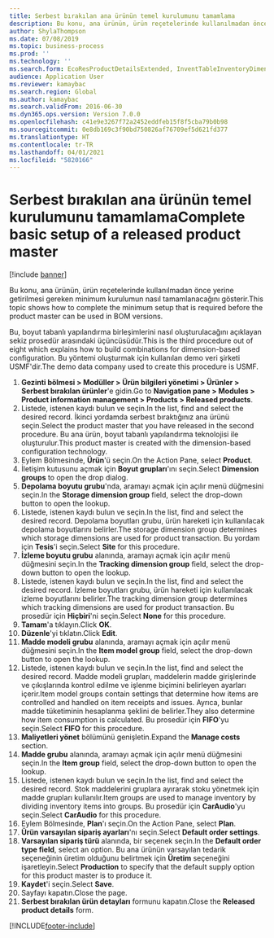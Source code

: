 ```yaml
---
title: Serbest bırakılan ana ürünün temel kurulumunu tamamlama
description: Bu konu, ana ürünün, ürün reçetelerinde kullanılmadan önce yerine getirilmesi gereken minimum kurulumun nasıl tamamlanacağını gösterir.
author: ShylaThompson
ms.date: 07/08/2019
ms.topic: business-process
ms.prod: ''
ms.technology: ''
ms.search.form: EcoResProductDetailsExtended, InventTableInventoryDimensionGroups, InventItemOrderSetup
audience: Application User
ms.reviewer: kamaybac
ms.search.region: Global
ms.author: kamaybac
ms.search.validFrom: 2016-06-30
ms.dyn365.ops.version: Version 7.0.0
ms.openlocfilehash: c41e9e3267f72a2452eddfeb15f8f5cba79b0b98
ms.sourcegitcommit: 0e8db169c3f90bd750826af76709ef5d621fd377
ms.translationtype: HT
ms.contentlocale: tr-TR
ms.lasthandoff: 04/01/2021
ms.locfileid: "5820166"
---
```

# <a name="complete-basic-setup-of-a-released-product-master"></a><span data-ttu-id="63b24-103">Serbest bırakılan ana ürünün temel kurulumunu tamamlama</span><span class="sxs-lookup"><span data-stu-id="63b24-103">Complete basic setup of a released product master</span></span>

[!include [banner](../../includes/banner.md)]

<span data-ttu-id="63b24-104">Bu konu, ana ürünün, ürün reçetelerinde kullanılmadan önce yerine getirilmesi gereken minimum kurulumun nasıl tamamlanacağını gösterir.</span><span class="sxs-lookup"><span data-stu-id="63b24-104">This topic shows how to complete the minimum setup that is required before the product master can be used in BOM versions.</span></span>

<span data-ttu-id="63b24-105">Bu, boyut tabanlı yapılandırma birleşimlerini nasıl oluşturulacağını açıklayan sekiz prosedür arasındaki üçüncüsüdür.</span><span class="sxs-lookup"><span data-stu-id="63b24-105">This is the third procedure out of eight which explains how to build combinations for dimension-based configuration.</span></span> <span data-ttu-id="63b24-106">Bu yöntemi oluşturmak için kullanılan demo veri şirketi USMF'dir.</span><span class="sxs-lookup"><span data-stu-id="63b24-106">The demo data company used to create this procedure is USMF.</span></span>

1. <span data-ttu-id="63b24-107">**Gezinti bölmesi > Modüller > Ürün bilgileri yönetimi > Ürünler > Serbest bırakılan ürünler**'e gidin.</span><span class="sxs-lookup"><span data-stu-id="63b24-107">Go to **Navigation pane > Modules > Product information management > Products > Released products**.</span></span>
2. <span data-ttu-id="63b24-108">Listede, istenen kaydı bulun ve seçin.</span><span class="sxs-lookup"><span data-stu-id="63b24-108">In the list, find and select the desired record.</span></span> <span data-ttu-id="63b24-109">İkinci yordamda serbest bıraktığınız ana ürünü seçin.</span><span class="sxs-lookup"><span data-stu-id="63b24-109">Select the product master that you have released in the second procedure.</span></span> <span data-ttu-id="63b24-110">Bu ana ürün, boyut tabanlı yapılandırma teknolojisi ile oluşturulur.</span><span class="sxs-lookup"><span data-stu-id="63b24-110">This product master is created with the dimension-based configuration technology.</span></span>  
3. <span data-ttu-id="63b24-111">Eylem Bölmesinde, **Ürün**'ü seçin.</span><span class="sxs-lookup"><span data-stu-id="63b24-111">On the Action Pane, select **Product**.</span></span>
4. <span data-ttu-id="63b24-112">İletişim kutusunu açmak için **Boyut grupları**'ını seçin.</span><span class="sxs-lookup"><span data-stu-id="63b24-112">Select **Dimension groups** to open the drop dialog.</span></span>
5. <span data-ttu-id="63b24-113">**Depolama boyutu grubu**'nda, aramayı açmak için açılır menü düğmesini seçin.</span><span class="sxs-lookup"><span data-stu-id="63b24-113">In the **Storage dimension group** field, select the drop-down button to open the lookup.</span></span>
6. <span data-ttu-id="63b24-114">Listede, istenen kaydı bulun ve seçin.</span><span class="sxs-lookup"><span data-stu-id="63b24-114">In the list, find and select the desired record.</span></span> <span data-ttu-id="63b24-115">Depolama boyutları grubu, ürün hareketi için kullanılacak depolama boyutlarını belirler.</span><span class="sxs-lookup"><span data-stu-id="63b24-115">The storage dimension group determines which storage dimensions are used for product transaction.</span></span> <span data-ttu-id="63b24-116">Bu yordam için **Tesis**'i seçin.</span><span class="sxs-lookup"><span data-stu-id="63b24-116">Select **Site** for this procedure.</span></span>  
7. <span data-ttu-id="63b24-117">**İzleme boyutu grubu** alanında, aramayı açmak için açılır menü düğmesini seçin.</span><span class="sxs-lookup"><span data-stu-id="63b24-117">In the **Tracking dimension group** field, select the drop-down button to open the lookup.</span></span>
8. <span data-ttu-id="63b24-118">Listede, istenen kaydı bulun ve seçin.</span><span class="sxs-lookup"><span data-stu-id="63b24-118">In the list, find and select the desired record.</span></span> <span data-ttu-id="63b24-119">İzleme boyutları grubu, ürün hareketi için kullanılacak izleme boyutlarını belirler.</span><span class="sxs-lookup"><span data-stu-id="63b24-119">The tracking dimension group determines which tracking dimensions are used for product transaction.</span></span> <span data-ttu-id="63b24-120">Bu prosedür için **Hiçbiri**'ni seçin.</span><span class="sxs-lookup"><span data-stu-id="63b24-120">Select **None** for this procedure.</span></span>  
9. <span data-ttu-id="63b24-121">**Tamam**'a tıklayın.</span><span class="sxs-lookup"><span data-stu-id="63b24-121">Click **OK**.</span></span>
10. <span data-ttu-id="63b24-122">**Düzenle**'yi tıklatın.</span><span class="sxs-lookup"><span data-stu-id="63b24-122">Click **Edit**.</span></span>
11. <span data-ttu-id="63b24-123">**Madde modeli grubu** alanında, aramayı açmak için açılır menü düğmesini seçin.</span><span class="sxs-lookup"><span data-stu-id="63b24-123">In the **Item model group** field, select the drop-down button to open the lookup.</span></span>
12. <span data-ttu-id="63b24-124">Listede, istenen kaydı bulun ve seçin.</span><span class="sxs-lookup"><span data-stu-id="63b24-124">In the list, find and select the desired record.</span></span> <span data-ttu-id="63b24-125">Madde modeli grupları, maddelerin madde girişlerinde ve çıkışlarında kontrol edilme ve işlenme biçimini belirleyen ayarları içerir.</span><span class="sxs-lookup"><span data-stu-id="63b24-125">Item model groups contain settings that determine how items are controlled and handled on item receipts and issues.</span></span> <span data-ttu-id="63b24-126">Ayrıca, bunlar madde tüketiminin hesaplanma şeklini de belirler.</span><span class="sxs-lookup"><span data-stu-id="63b24-126">They also determine how item consumption is calculated.</span></span> <span data-ttu-id="63b24-127">Bu prosedür için **FIFO**'yu seçin.</span><span class="sxs-lookup"><span data-stu-id="63b24-127">Select **FIFO** for this procedure.</span></span>  
13. <span data-ttu-id="63b24-128">**Maliyetleri yönet** bölümünü genişletin.</span><span class="sxs-lookup"><span data-stu-id="63b24-128">Expand the **Manage costs** section.</span></span>
14. <span data-ttu-id="63b24-129">**Madde grubu** alanında, aramayı açmak için açılır menü düğmesini seçin.</span><span class="sxs-lookup"><span data-stu-id="63b24-129">In the **Item group** field, select the drop-down button to open the lookup.</span></span>
15. <span data-ttu-id="63b24-130">Listede, istenen kaydı bulun ve seçin.</span><span class="sxs-lookup"><span data-stu-id="63b24-130">In the list, find and select the desired record.</span></span> <span data-ttu-id="63b24-131">Stok maddelerini gruplara ayırarak stoku yönetmek için madde grupları kullanılır.</span><span class="sxs-lookup"><span data-stu-id="63b24-131">Item groups are used to manage inventory by dividing inventory items into groups.</span></span> <span data-ttu-id="63b24-132">Bu prosedür için **CarAudio**'yu seçin.</span><span class="sxs-lookup"><span data-stu-id="63b24-132">Select **CarAudio** for this procedure.</span></span>  
16. <span data-ttu-id="63b24-133">Eylem Bölmesinde, **Plan**'ı seçin.</span><span class="sxs-lookup"><span data-stu-id="63b24-133">On the Action Pane, select **Plan**.</span></span>
17. <span data-ttu-id="63b24-134">**Ürün varsayılan sipariş ayarları**'nı seçin.</span><span class="sxs-lookup"><span data-stu-id="63b24-134">Select **Default order settings**.</span></span>
18. <span data-ttu-id="63b24-135">**Varsayılan sipariş türü** alanında, bir seçenek seçin.</span><span class="sxs-lookup"><span data-stu-id="63b24-135">In the **Default order type field**, select an option.</span></span> <span data-ttu-id="63b24-136">Bu ana ürünün varsayılan tedarik seçeneğinin üretim olduğunu belirtmek için **Üretim** seçeneğini işaretleyin.</span><span class="sxs-lookup"><span data-stu-id="63b24-136">Select **Production** to specify that the default supply option for this product master is to produce it.</span></span>  
19. <span data-ttu-id="63b24-137">**Kaydet**'i seçin.</span><span class="sxs-lookup"><span data-stu-id="63b24-137">Select **Save**.</span></span>
20. <span data-ttu-id="63b24-138">Sayfayı kapatın.</span><span class="sxs-lookup"><span data-stu-id="63b24-138">Close the page.</span></span>
21. <span data-ttu-id="63b24-139">**Serbest bırakılan ürün detayları** formunu kapatın.</span><span class="sxs-lookup"><span data-stu-id="63b24-139">Close the **Released product details** form.</span></span>



[!INCLUDE[footer-include](../../../includes/footer-banner.md)]